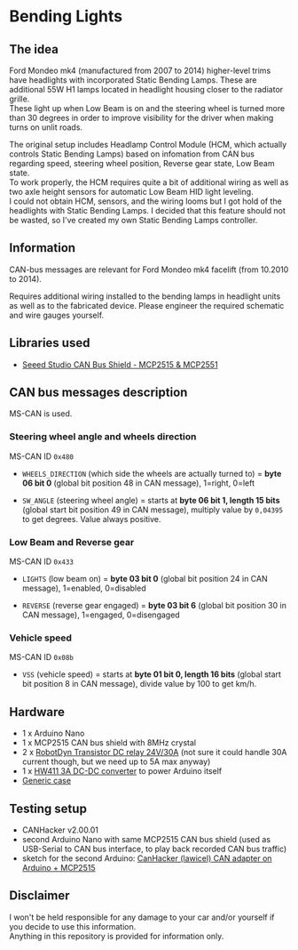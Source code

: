 # Bending Lights
## The idea
Ford Mondeo mk4 (manufactured from 2007 to 2014) higher-level trims have headlights with incorporated Static Bending Lamps. These are additional 55W H1 lamps located in headlight housing closer to the radiator grille.  
These light up when Low Beam is on and the steering wheel is turned more than 30 degrees in order to improve visibility for the driver when making turns on unlit roads.  

The original setup includes Headlamp Control Module (HCM, which actually controls Static Bending Lamps) based on infomation from CAN bus regarding speed, steering wheel position, Reverse gear state, Low Beam state.  
To work properly, the HCM requires quite a bit of additional wiring as well as two axle height sensors for automatic Low Beam HID light leveling.  
I could not obtain HCM, sensors, and the wiring looms but I got hold of the headlights with Static Bending Lamps. I decided that this feature should not be wasted, so I've created my own Static Bending Lamps controller.

## Information
CAN-bus messages are relevant for Ford Mondeo mk4 facelift (from 10.2010 to 2014).  

Requires additional wiring installed to the bending lamps in headlight units as well as to the fabricated device. Please engineer the required schematic and wire gauges yourself.  

## Libraries used
- [Seeed Studio CAN Bus Shield - MCP2515 & MCP2551](https://github.com/Seeed-Studio/CAN_BUS_Shield)

## CAN bus messages description
MS-CAN is used.
### Steering wheel angle and wheels direction
MS-CAN ID `0x480`  
- `WHEELS_DIRECTION` (which side the wheels are actually turned to) = **byte 06 bit 0** (global bit position 48 in CAN message), 1=right, 0=left  

- `SW_ANGLE` (steering wheel angle) = starts at **byte 06 bit 1, length 15 bits** (global start bit position 49 in CAN message), multiply value by `0,04395` to get degrees. Value always positive.

### Low Beam and Reverse gear
MS-CAN ID `0x433`  
- `LIGHTS` (low beam on) = **byte 03 bit 0** (global bit position 24 in CAN message), 1=enabled, 0=disabled  

- `REVERSE` (reverse gear engaged) = **byte 03 bit 6** (global bit position 30 in CAN message), 1=engaged, 0=disengaged

### Vehicle speed
MS-CAN ID `0x08b`  
- `VSS` (vehicle speed) = starts at **byte 01 bit 0, length 16 bits** (global start bit position 8 in CAN message), divide value by 100 to get km/h.

## Hardware
- 1 x Arduino Nano
- 1 x MCP2515 CAN bus shield with 8MHz crystal
- 2 x [RobotDyn Transistor DC relay 24V/30A](https://robotdyn.com/transistor-mosfet-dc-switch-relay-5v-logic-dc-24v-30a.html) (not sure it could handle 30A current though, but we need up to 5A max anyway)
- 1 x [HW411 3A DC-DC converter](https://arduino.ua/prod650-DC-DC-ponijaushhii-konverter-c-4-5-60V-do-3-35V) to power Arduino itself
- [Generic case](https://arduino.ua/prod3207-korpys-plastikovii-dlya-elektroniki-d110a-komplekt-36x92x110mm)

## Testing setup
- CANHacker v2.00.01
- second Arduino Nano with same MCP2515 CAN bus shield (used as USB-Serial to CAN bus interface, to play back recorded CAN bus traffic)
- sketch for the second Arduino: [CanHacker (lawicel) CAN adapter on Arduino + MCP2515](https://github.com/autowp/arduino-canhacker)

## Disclaimer
I won't be held responsible for any damage to your car and/or yourself if you decide to use this information.  
Anything in this repository is provided for information only.  
